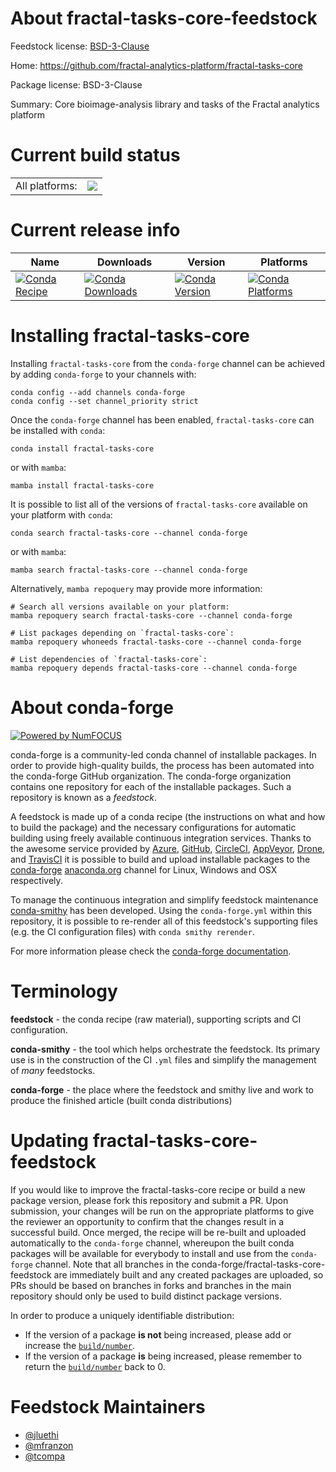 About fractal-tasks-core-feedstock
==================================

Feedstock license: [BSD-3-Clause](https://github.com/conda-forge/fractal-tasks-core-feedstock/blob/main/LICENSE.txt)

Home: https://github.com/fractal-analytics-platform/fractal-tasks-core

Package license: BSD-3-Clause

Summary: Core bioimage-analysis library and tasks of the Fractal analytics platform

Current build status
====================


<table><tr><td>All platforms:</td>
    <td>
      <a href="https://dev.azure.com/conda-forge/feedstock-builds/_build/latest?definitionId=20452&branchName=main">
        <img src="https://dev.azure.com/conda-forge/feedstock-builds/_apis/build/status/fractal-tasks-core-feedstock?branchName=main">
      </a>
    </td>
  </tr>
</table>

Current release info
====================

| Name | Downloads | Version | Platforms |
| --- | --- | --- | --- |
| [![Conda Recipe](https://img.shields.io/badge/recipe-fractal--tasks--core-green.svg)](https://anaconda.org/conda-forge/fractal-tasks-core) | [![Conda Downloads](https://img.shields.io/conda/dn/conda-forge/fractal-tasks-core.svg)](https://anaconda.org/conda-forge/fractal-tasks-core) | [![Conda Version](https://img.shields.io/conda/vn/conda-forge/fractal-tasks-core.svg)](https://anaconda.org/conda-forge/fractal-tasks-core) | [![Conda Platforms](https://img.shields.io/conda/pn/conda-forge/fractal-tasks-core.svg)](https://anaconda.org/conda-forge/fractal-tasks-core) |

Installing fractal-tasks-core
=============================

Installing `fractal-tasks-core` from the `conda-forge` channel can be achieved by adding `conda-forge` to your channels with:

```
conda config --add channels conda-forge
conda config --set channel_priority strict
```

Once the `conda-forge` channel has been enabled, `fractal-tasks-core` can be installed with `conda`:

```
conda install fractal-tasks-core
```

or with `mamba`:

```
mamba install fractal-tasks-core
```

It is possible to list all of the versions of `fractal-tasks-core` available on your platform with `conda`:

```
conda search fractal-tasks-core --channel conda-forge
```

or with `mamba`:

```
mamba search fractal-tasks-core --channel conda-forge
```

Alternatively, `mamba repoquery` may provide more information:

```
# Search all versions available on your platform:
mamba repoquery search fractal-tasks-core --channel conda-forge

# List packages depending on `fractal-tasks-core`:
mamba repoquery whoneeds fractal-tasks-core --channel conda-forge

# List dependencies of `fractal-tasks-core`:
mamba repoquery depends fractal-tasks-core --channel conda-forge
```


About conda-forge
=================

[![Powered by
NumFOCUS](https://img.shields.io/badge/powered%20by-NumFOCUS-orange.svg?style=flat&colorA=E1523D&colorB=007D8A)](https://numfocus.org)

conda-forge is a community-led conda channel of installable packages.
In order to provide high-quality builds, the process has been automated into the
conda-forge GitHub organization. The conda-forge organization contains one repository
for each of the installable packages. Such a repository is known as a *feedstock*.

A feedstock is made up of a conda recipe (the instructions on what and how to build
the package) and the necessary configurations for automatic building using freely
available continuous integration services. Thanks to the awesome service provided by
[Azure](https://azure.microsoft.com/en-us/services/devops/), [GitHub](https://github.com/),
[CircleCI](https://circleci.com/), [AppVeyor](https://www.appveyor.com/),
[Drone](https://cloud.drone.io/welcome), and [TravisCI](https://travis-ci.com/)
it is possible to build and upload installable packages to the
[conda-forge](https://anaconda.org/conda-forge) [anaconda.org](https://anaconda.org/)
channel for Linux, Windows and OSX respectively.

To manage the continuous integration and simplify feedstock maintenance
[conda-smithy](https://github.com/conda-forge/conda-smithy) has been developed.
Using the ``conda-forge.yml`` within this repository, it is possible to re-render all of
this feedstock's supporting files (e.g. the CI configuration files) with ``conda smithy rerender``.

For more information please check the [conda-forge documentation](https://conda-forge.org/docs/).

Terminology
===========

**feedstock** - the conda recipe (raw material), supporting scripts and CI configuration.

**conda-smithy** - the tool which helps orchestrate the feedstock.
                   Its primary use is in the construction of the CI ``.yml`` files
                   and simplify the management of *many* feedstocks.

**conda-forge** - the place where the feedstock and smithy live and work to
                  produce the finished article (built conda distributions)


Updating fractal-tasks-core-feedstock
=====================================

If you would like to improve the fractal-tasks-core recipe or build a new
package version, please fork this repository and submit a PR. Upon submission,
your changes will be run on the appropriate platforms to give the reviewer an
opportunity to confirm that the changes result in a successful build. Once
merged, the recipe will be re-built and uploaded automatically to the
`conda-forge` channel, whereupon the built conda packages will be available for
everybody to install and use from the `conda-forge` channel.
Note that all branches in the conda-forge/fractal-tasks-core-feedstock are
immediately built and any created packages are uploaded, so PRs should be based
on branches in forks and branches in the main repository should only be used to
build distinct package versions.

In order to produce a uniquely identifiable distribution:
 * If the version of a package **is not** being increased, please add or increase
   the [``build/number``](https://docs.conda.io/projects/conda-build/en/latest/resources/define-metadata.html#build-number-and-string).
 * If the version of a package **is** being increased, please remember to return
   the [``build/number``](https://docs.conda.io/projects/conda-build/en/latest/resources/define-metadata.html#build-number-and-string)
   back to 0.

Feedstock Maintainers
=====================

* [@jluethi](https://github.com/jluethi/)
* [@mfranzon](https://github.com/mfranzon/)
* [@tcompa](https://github.com/tcompa/)


<!-- dummy commit to enable rerendering -->

